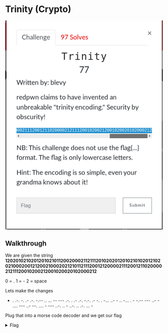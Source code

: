 # Trinity (Crypto)

![Title](images/title.png)

## Walkthrough

We are given the string **1202010210201201021011200200021121112010202012010210102012102021000200121200210002021210112111200121200002111200121102000021211120010200212001020020102000212**

0 = .
1 = -
2 = space

Lets make the changes

- . .-. -. .- .-. -.-- .. ... -- --- .-. . .- .-. -.-. .- -. . -... ..- - .. -... . - -.-- --- ..- - .... --- ..- --. .... - --- ..-. .. - ..-. .. .-. ... - 

Plug that into a morse code decoder and we get our flag

<details>
	<summary>Flag</summary>

ternaryismorearcanebutibetyouthoughtofitfirst
</details>